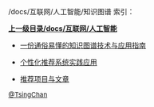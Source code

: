 /docs/互联网/人工智能/知识图谱 索引：


**[上一级目录/docs/互联网/人工智能](/docs/互联网/人工智能/index.md)**

- [一份通俗易懂的知识图谱技术与应用指南](/docs/互联网/人工智能/知识图谱/一份通俗易懂的知识图谱技术与应用指南.md)

- [个性化推荐系统实践应用](/docs/互联网/人工智能/知识图谱/个性化推荐系统实践应用.md)

- [推荐项目与文章](/docs/互联网/人工智能/知识图谱/推荐项目与文章.md)


<font size=2 color='grey'> [@TsingChan](https://github.com/tsingchan) </font>